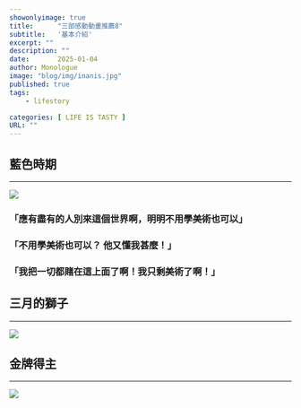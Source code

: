 ```yaml
---
showonlyimage: true
title:      "三部感動動畫推薦8"
subtitle:   '基本介紹'
excerpt: ""
description: ""
date:       2025-01-04
author: Monologue    
image: "blog/img/inanis.jpg"
published: true 
tags:
    - lifestory

categories: [ LIFE IS TASTY ]
URL: ""
---
```

## 藍色時期
***
![](https://static.animecorner.me/2021/12/gigig.jpg)
### 「應有盡有的人別來這個世界啊，明明不用學美術也可以」 
### 「不用學美術也可以？ 他又懂我甚麼！」 
### 「我把一切都賭在這上面了啊！我只剩美術了啊！」 


  
## 三月的獅子
***
![](https://blogger.googleusercontent.com/img/b/R29vZ2xl/AVvXsEhOcFaKGVwM3gQuWESMWGestuS1LIREnHl4yQZkEdbCuNnENvTmHSv7SvXRR0mEYkDmakXLRPWcB1P2TwMyCkoCgqWuRKT4ZwFlMyMYVQC-C-8kDAbocDfePfTSoqqSFsde0KLipXRpvpo/s1600/3lion44-7.jpg)


## 金牌得主
***
![](https://prod-ripcut-delivery.disney-plus.net/v1/variant/disney/6003ACA73FF3C04DB05C5C56FF3E01B344DAF4E55F946EC4D5CD57737E9D94D1/scale?width=1200&aspectRatio=1.78&format=webp)
  


<!--more-->
